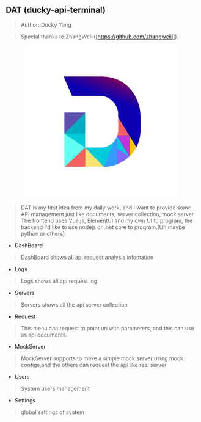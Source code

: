 <!--
 * @Author: your name
 * @Date: 2020-05-25 11:43:33
 * @LastEditTime: 2020-06-29 10:07:54
 * @LastEditors: Ducky Yang
 * @Description: In User Settings Edit
 * @FilePath: \ducky-api-terminal\README.md
--> 
## DAT (ducky-api-terminal)
> Author: Ducky Yang

> Special thanks to ZhangWeiii([https://github.com/zhangweiii]).

<p align="center"><img src="https://github.com/DuckyYang/ducky-api-terminal/blob/dev/src/assets/logo.png" /></p>

> DAT is my first idea from my daily work, and I want to provide some API management just like documents, server collection, mock server.
> The frontend uses Vue.js, ElementUI and my own UI to program, the backend I'd like to use nodejs or .net core to program.(Uh,maybe python or others)

- DashBoard
> DashBoard shows all api request analysis infomation

- Logs
> Logs shows all api request log

- Servers 
> Servers shows all the api server collection

- Request
> This menu can request to point uri with parameters, and this can use as api documents.

- MockServer 
> MockServer supports to make a simple mock server using mock configs,and the others can request the api like real server

- Users
> System users management

- Settings
> global settings of system
